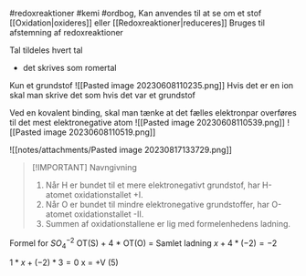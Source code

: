 #redoxreaktioner #kemi #ordbog,
Kan anvendes til at se om et stof [[Oxidation|oxideres]] eller [[Redoxreaktioner|reduceres]]
Bruges til afstemning af redoxreaktioner

Tal tildeles hvert tal
- det skrives som romertal


Kun et grundstof
	![[Pasted image 20230608110235.png]]
Hvis det er en ion skal man skrive det som hvis det var et grundstof

Ved en kovalent binding, skal man tænke at det fælles elektronpar overføres til det mest elektronegative atom
![[Pasted image 20230608110539.png]]
![[Pasted image 20230608110519.png]]

![[notes/attachments/Pasted image 20230817133729.png]]

> [!IMPORTANT] Navngivning
> 1. Når H er bundet til et mere elektronegativt grundstof, har H-atomet oxidationstallet +I. 
> 2. Når O er bundet til mindre elektronegative grundstoffer, har O-atomet oxidationstallet -II. 
> 3. Summen af oxidationstallene er lig med formelenhedens ladning.

Formel for $SO_{4}^{-2}$
OT(S) + 4 * OT(O) = Samlet ladning
$x + 4* (-2) = -2$

$1 * x + (-2) * 3 = 0$
x = +V (5)